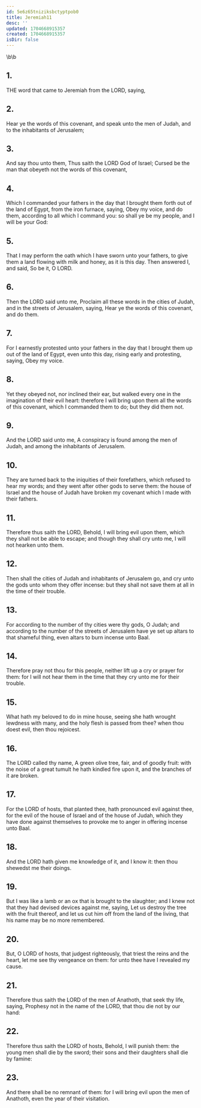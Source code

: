 ```yaml
---
id: 5e6z65tniziksbctyptpob0
title: Jeremiah11
desc: ''
updated: 1704668915357
created: 1704668915357
isDir: false
---
```

\b\b
## 1.
THE word that came to Jeremiah from the LORD, saying,
## 2.
Hear ye the words of this covenant, and speak unto the men of Judah, and to the inhabitants of Jerusalem;
## 3.
And say thou unto them, Thus saith the LORD God of Israel; Cursed be the man that obeyeth not the words of this covenant,
## 4.
Which I commanded your fathers in the day that I brought them forth out of the land of Egypt, from the iron furnace, saying, Obey my voice, and do them, according to all which I command you: so shall ye be my people, and I will be your God:
## 5.
That I may perform the oath which I have sworn unto your fathers, to give them a land flowing with milk and honey, as it is this day.  Then answered I, and said, So be it, O LORD.
## 6.
Then the LORD said unto me, Proclaim all these words in the cities of Judah, and in the streets of Jerusalem, saying, Hear ye the words of this covenant, and do them.
## 7.
For I earnestly protested unto your fathers in the day that I brought them up out of the land of Egypt, even unto this day, rising early and protesting, saying, Obey my voice.
## 8.
Yet they obeyed not, nor inclined their ear, but walked every one in the imagination of their evil heart: therefore I will bring upon them all the words of this covenant, which I commanded them to do; but they did them not.
## 9.
And the LORD said unto me, A conspiracy is found among the men of Judah, and among the inhabitants of Jerusalem.
## 10.
They are turned back to the iniquities of their forefathers, which refused to hear my words; and they went after other gods to serve them: the house of Israel and the house of Judah have broken my covenant which I made with their fathers.
## 11.
Therefore thus saith the LORD, Behold, I will bring evil upon them, which they shall not be able to escape; and though they shall cry unto me, I will not hearken unto them.
## 12.
Then shall the cities of Judah and inhabitants of Jerusalem go, and cry unto the gods unto whom they offer incense: but they shall not save them at all in the time of their trouble.
## 13.
For according to the number of thy cities were thy gods, O Judah; and according to the number of the streets of Jerusalem have ye set up altars to that shameful thing, even altars to burn incense unto Baal.
## 14.
Therefore pray not thou for this people, neither lift up a cry or prayer for them: for I will not hear them in the time that they cry unto me for their trouble.
## 15.
What hath my beloved to do in mine house, seeing she hath wrought lewdness with many, and the holy flesh is passed from thee?  when thou doest evil, then thou rejoicest.
## 16.
The LORD called thy name, A green olive tree, fair, and of goodly fruit: with the noise of a great tumult he hath kindled fire upon it, and the branches of it are broken.
## 17.
For the LORD of hosts, that planted thee, hath pronounced evil against thee, for the evil of the house of Israel and of the house of Judah, which they have done against themselves to provoke me to anger in offering incense unto Baal.
## 18.
And the LORD hath given me knowledge of it, and I know it: then thou shewedst me their doings.
## 19.
But I was like a lamb or an ox that is brought to the slaughter; and I knew not that they had devised devices against me, saying, Let us destroy the tree with the fruit thereof, and let us cut him off from the land of the living, that his name may be no more remembered.
## 20.
But, O LORD of hosts, that judgest righteously, that triest the reins and the heart, let me see thy vengeance on them: for unto thee have I revealed my cause.
## 21.
Therefore thus saith the LORD of the men of Anathoth, that seek thy life, saying, Prophesy not in the name of the LORD, that thou die not by our hand:
## 22.
Therefore thus saith the LORD of hosts, Behold, I will punish them: the young men shall die by the sword; their sons and their daughters shall die by famine:
## 23.
And there shall be no remnant of them: for I will bring evil upon the men of Anathoth, even the year of their visitation.
